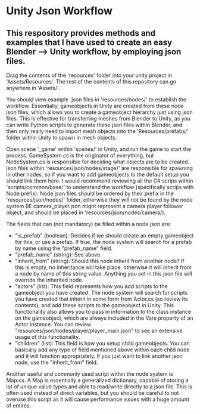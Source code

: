 # Unity Json Workflow
## This respository provides methods and examples that I have used to create an easy Blender --> Unity workflow, by employing json files.

Drag the contents of the 'resources' folder into your unity project in 'Assets/Resources'. The rest of the contents of this repository can go anywhere in 'Assets/'.

You should view example .json files in 'resources/nodes/' to establish the workflow. Essentially, gameobjects in Unity are created from these node json files, which allows you to create a gameobject hierarchy just using json files. This is effective for transferring meshes from Blender to Unity, as you can write Python scripts to generate these json files within Blender, and then only really need to import mesh objects into the 'Resources/prefabs/' folder within Unity to spawn in mesh objects.

Open scene '_game' within 'scenes/' in Unity, and run the game to start the process. GameSystem.cs is the originator of everything, but NodeSystem.cs is responsible for deciding what objects are to be created. json files within 'resources/json/nodes/stage/' are responsible for spawning in other nodes, so if you want to add gameobjects to the default setup you should link them here. I would recommend reviewing all the C# scrips within 'scripts/common/base/' to understand the workflow (specifically scrips with Node prefix). Node json files should be ordered by their prefix in the 'resources/json/nodes/' folder, otherwise they will not be found by the node system (IE camera_player.json might represent a camera player follower object, and should be placed in 'resources/json/nodes/camera/).

The fields that can (not mandatory) be filled within a node json are:
* "is_prefab" (boolean): Decides if we should create an empty gameobject for this, or use a prefab. If true, the node system will search for a prefab by name using the "prefab_name" field.
* "prefab_name" (string): See above.
* "inherit_from" (string): Should this node inherit from another node? If this is empty, no inheritance will take place, otherwise it will inherit from a node by name of this string value. Anything you set in this json file will override the inherited node.
* "actors" (list): This field represents how you add scripts to the gameobject you have created. The node system will search for scripts you have created that inherit in some form from Actor.cs (so review its contents), and add these scripts to the gameobject in Unity. This functionality also allows you to pass in information to the class instance on the gameobject, which are always included in the Vars property of an Actor instance. You can review "resources/json/nodes/player/player_main.json" to see an extensive usage of this functionality.
* "children" (list): This field is how you setup child gameobjects. You can basically add any type of field mentioned above within each child node and it will function appropriately. If you just want to link another json node, use the "inherit_from" field.

Another useful and commonly used script within the node system is Map.cs. A Map is essentially a generalized dictionary, capable of storing a lot of unique value types and able to read/write directly to a json file. This is often used instead of direct variables, but you should be careful to not overuse this script as it will cause performance issues with a huge amount of entires.
